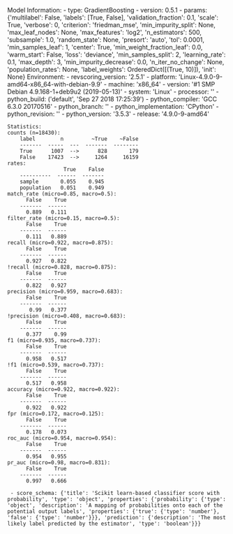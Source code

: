 Model Information:
	 - type: GradientBoosting
	 - version: 0.5.1
	 - params: {'multilabel': False, 'labels': [True, False], 'validation_fraction': 0.1, 'scale': True, 'verbose': 0, 'criterion': 'friedman_mse', 'min_impurity_split': None, 'max_leaf_nodes': None, 'max_features': 'log2', 'n_estimators': 500, 'subsample': 1.0, 'random_state': None, 'presort': 'auto', 'tol': 0.0001, 'min_samples_leaf': 1, 'center': True, 'min_weight_fraction_leaf': 0.0, 'warm_start': False, 'loss': 'deviance', 'min_samples_split': 2, 'learning_rate': 0.1, 'max_depth': 3, 'min_impurity_decrease': 0.0, 'n_iter_no_change': None, 'population_rates': None, 'label_weights': OrderedDict([(True, 10)]), 'init': None}
	Environment:
	 - revscoring_version: '2.5.1'
	 - platform: 'Linux-4.9.0-9-amd64-x86_64-with-debian-9.9'
	 - machine: 'x86_64'
	 - version: '#1 SMP Debian 4.9.168-1+deb9u2 (2019-05-13)'
	 - system: 'Linux'
	 - processor: ''
	 - python_build: ('default', 'Sep 27 2018 17:25:39')
	 - python_compiler: 'GCC 6.3.0 20170516'
	 - python_branch: ''
	 - python_implementation: 'CPython'
	 - python_revision: ''
	 - python_version: '3.5.3'
	 - release: '4.9.0-9-amd64'
	
	Statistics:
	counts (n=18430):
		label        n         ~True    ~False
		-------  -----  ---  -------  --------
		True      1007  -->      828       179
		False    17423  -->     1264     16159
	rates:
		              True    False
		----------  ------  -------
		sample       0.055    0.945
		population   0.051    0.949
	match_rate (micro=0.85, macro=0.5):
		  False    True
		-------  ------
		  0.889   0.111
	filter_rate (micro=0.15, macro=0.5):
		  False    True
		-------  ------
		  0.111   0.889
	recall (micro=0.922, macro=0.875):
		  False    True
		-------  ------
		  0.927   0.822
	!recall (micro=0.828, macro=0.875):
		  False    True
		-------  ------
		  0.822   0.927
	precision (micro=0.959, macro=0.683):
		  False    True
		-------  ------
		   0.99   0.377
	!precision (micro=0.408, macro=0.683):
		  False    True
		-------  ------
		  0.377    0.99
	f1 (micro=0.935, macro=0.737):
		  False    True
		-------  ------
		  0.958   0.517
	!f1 (micro=0.539, macro=0.737):
		  False    True
		-------  ------
		  0.517   0.958
	accuracy (micro=0.922, macro=0.922):
		  False    True
		-------  ------
		  0.922   0.922
	fpr (micro=0.172, macro=0.125):
		  False    True
		-------  ------
		  0.178   0.073
	roc_auc (micro=0.954, macro=0.954):
		  False    True
		-------  ------
		  0.954   0.955
	pr_auc (micro=0.98, macro=0.831):
		  False    True
		-------  ------
		  0.997   0.666
	
	 - score_schema: {'title': 'Scikit learn-based classifier score with probability', 'type': 'object', 'properties': {'probability': {'type': 'object', 'description': 'A mapping of probabilities onto each of the potential output labels', 'properties': {'true': {'type': 'number'}, 'false': {'type': 'number'}}}, 'prediction': {'description': 'The most likely label predicted by the estimator', 'type': 'boolean'}}}

